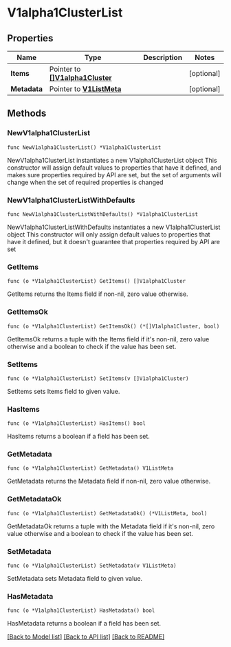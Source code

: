 # V1alpha1ClusterList

## Properties

Name | Type | Description | Notes
------------ | ------------- | ------------- | -------------
**Items** | Pointer to [**[]V1alpha1Cluster**](V1alpha1Cluster.md) |  | [optional] 
**Metadata** | Pointer to [**V1ListMeta**](V1ListMeta.md) |  | [optional] 

## Methods

### NewV1alpha1ClusterList

`func NewV1alpha1ClusterList() *V1alpha1ClusterList`

NewV1alpha1ClusterList instantiates a new V1alpha1ClusterList object
This constructor will assign default values to properties that have it defined,
and makes sure properties required by API are set, but the set of arguments
will change when the set of required properties is changed

### NewV1alpha1ClusterListWithDefaults

`func NewV1alpha1ClusterListWithDefaults() *V1alpha1ClusterList`

NewV1alpha1ClusterListWithDefaults instantiates a new V1alpha1ClusterList object
This constructor will only assign default values to properties that have it defined,
but it doesn't guarantee that properties required by API are set

### GetItems

`func (o *V1alpha1ClusterList) GetItems() []V1alpha1Cluster`

GetItems returns the Items field if non-nil, zero value otherwise.

### GetItemsOk

`func (o *V1alpha1ClusterList) GetItemsOk() (*[]V1alpha1Cluster, bool)`

GetItemsOk returns a tuple with the Items field if it's non-nil, zero value otherwise
and a boolean to check if the value has been set.

### SetItems

`func (o *V1alpha1ClusterList) SetItems(v []V1alpha1Cluster)`

SetItems sets Items field to given value.

### HasItems

`func (o *V1alpha1ClusterList) HasItems() bool`

HasItems returns a boolean if a field has been set.

### GetMetadata

`func (o *V1alpha1ClusterList) GetMetadata() V1ListMeta`

GetMetadata returns the Metadata field if non-nil, zero value otherwise.

### GetMetadataOk

`func (o *V1alpha1ClusterList) GetMetadataOk() (*V1ListMeta, bool)`

GetMetadataOk returns a tuple with the Metadata field if it's non-nil, zero value otherwise
and a boolean to check if the value has been set.

### SetMetadata

`func (o *V1alpha1ClusterList) SetMetadata(v V1ListMeta)`

SetMetadata sets Metadata field to given value.

### HasMetadata

`func (o *V1alpha1ClusterList) HasMetadata() bool`

HasMetadata returns a boolean if a field has been set.


[[Back to Model list]](../README.md#documentation-for-models) [[Back to API list]](../README.md#documentation-for-api-endpoints) [[Back to README]](../README.md)


